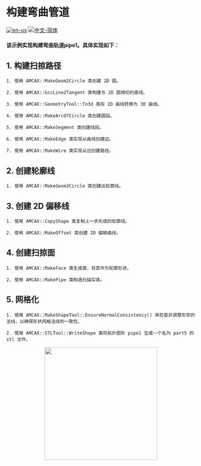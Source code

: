 # 构建弯曲管道

[![en-us](https://img.shields.io/badge/en-us-yellow.svg)](./README.md) [![中文-简体](https://img.shields.io/badge/%E4%B8%AD%E6%96%87-%E7%AE%80%E4%BD%93-red.svg)](./README.zh_cn.md)

#### 该示例实现构建弯曲轨道pipe1。具体实现如下：
## 1. 构建扫掠路径

	1. 使用 AMCAX::MakeGeom2Circle 类创建 2D 圆。

	2. 使用 AMCAX::GccLine2Tangent 类构建与 2D 圆相切的直线。

	3. 使用 AMCAX::GeometryTool::To3d 类将 2D 曲线转换为 3D 曲线。

	4. 使用 AMCAX::MakeArcOfCircle 类创建圆弧。

	5. 使用 AMCAX::MakeSegment 类创建线段。
	
	6. 使用 AMCAX::MakeEdge 类实现从曲线创建边。
	
	7. 使用 AMCAX::MakeWire 类实现从边创建路径。

## 2. 创建轮廓线

	1. 使用 AMCAX::MakeGeom3Circle 类创建出轮廓线。


## 3. 创建 2D 偏移线

	1. 使用 AMCAX::CopyShape 类复制上一步形成的轮廓线。

	2. 使用 AMCAX::MakeOffset 类创建 2D 偏移曲线。

## 4. 创建扫掠面

	1. 使用 AMCAX::MakeFace 类生成面，将其作为轮廓形状。

	2. 使用 AMCAX::MakePipe 类构造扫描实体。

## 5. 网格化

	1. 使用 AMCAX::MakeShapeTool::EnsureNormalConsistency() 来检查并调整形状的法线，以确保形状网格法线的一致性。

	2. 使用 AMCAX::STLTool::WriteShape 类将拓扑图形 pipe1 生成一个名为 part5 的 stl 文件。

<div align = center><img src="https://img2.imgtp.com/2024/05/10/8xvki7sT.png" width="300" height="300">

